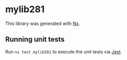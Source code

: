 # mylib281

This library was generated with [Nx](https://nx.dev).

## Running unit tests

Run `nx test mylib281` to execute the unit tests via [Jest](https://jestjs.io).
